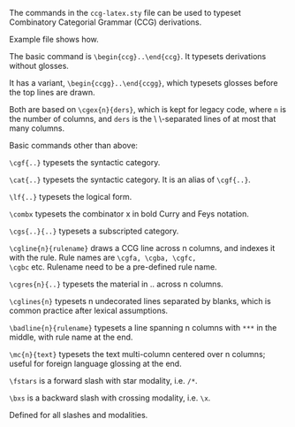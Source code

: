 The commands in the <code>ccg-latex.sty</code> file can be used to typeset Combinatory Categorial Grammar (CCG) derivations.

Example file shows how.

The basic command is <code>\begin{ccg}..\end{ccg}</code>. It typesets
derivations without glosses. 

It has a variant, <code>\begin{ccgg}..\end{ccgg}</code>,
which typesets glosses before the top lines are drawn.

Both are based on <code>\cgex{n}{ders}</code>, which is kept for legacy code, where <code>n</code> is the number of columns,
and <code>ders</code> is the \\ \\-separated lines of at most that many columns.

Basic commands other than above:

<code>\cgf{..}</code> typesets the syntactic category.

<code>\cat{..}</code> typesets the syntactic category. It is an alias of <code>\cgf{..}</code>.

<code>\lf{..}</code> typesets the logical form.

<code>\combx</code> typesets the combinator x in bold Curry and Feys notation.

<code>\cgs{..}{..}</code> typesets a subscripted category.

<code>\cgline{n}{rulename}</code> draws a CCG line across n columns, and indexes it with the rule. Rule names are <code>\cgfa, \cgba, \cgfc, \cgbc</code> etc. Rulename need to be a pre-defined rule name.

<code>\cgres{n}{..}</code> typesets the material in .. across n columns.

<code>\cglines{n}</code> typesets n undecorated lines separated by blanks, which is common practice after lexical assumptions.

<code>\badline{n}{rulename}</code> typesets a line spanning n columns with <code>***</code> in the middle, with rule name at the end.

<code>\mc{n}{text}</code> typesets the text multi-column centered over n columns; useful for foreign language glossing at the end.

<code>\fstars</code> is a forward slash with star modality, i.e. <code>/*</code>. 

<code>\bxs</code> is a backward slash with crossing modality, i.e. <code>\x</code>. 

Defined for all slashes and modalities.
